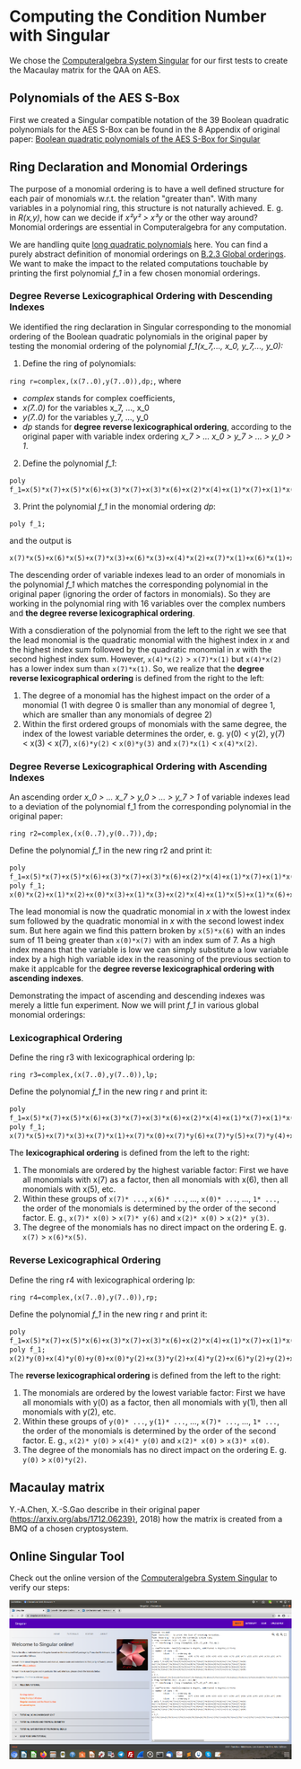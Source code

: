 # Computing the Condition Number with Singular

We chose the [Computeralgebra System Singular](https://www.singular.uni-kl.de/) for our first tests to create the Macaulay matrix for the QAA on AES. 


## Polynomials of the AES S-Box

First we created a Singular compatible notation of the 39 Boolean quadratic polynomials for the AES S-Box can be found in the 8 Appendix of original paper: [Boolean quadratic polynomials of the AES S-Box for Singular](AES_polys_Chen_Gao_vars)



## Ring Declaration and Monomial Orderings

The purpose of a monomial ordering is to have a well defined structure for each pair of monomials w.r.t. the relation "greater than". With many variables in a polynomial ring, this structure is not naturally achieved. E. g. in *R(x,y)*, how can we decide if *x²y² > x³y* or the other way around? Monomial orderings are essential in Computeralgebra for any computation. 

We are handling quite [long quadratic polynomials]((AES_polys_Chen_Gao_vars)) here. You can find a purely abstract definition of monomial orderings on [B.2.3 Global orderings](https://www.singular.uni-kl.de/Manual/4-3-2/sing_978.htm#SEC1035). We want to make the impact to the related computations touchable by printing the first polynomial *f_1* in a few chosen monomial orderings.


### Degree Reverse Lexicographical Ordering with Descending Indexes

We identified the ring declaration in Singular corresponding to the monomial ordering of the Boolean quadratic polynomials in the original paper by testing the monomial ordering of the polynomial *f_1(x_7,..., x_0, y_7,..., y_0):*

1) Define the ring of polynomials:

`
ring r=complex,(x(7..0),y(7..0)),dp;
`, where

* *complex* stands for complex coefficients, 
* *x(7..0)* for the variables x_7, ..., x_0 
* *y(7..0)* for the variables y_7, ..., y_0 
* *dp* stands for **degree reverse lexicographical ordering**, according to the original paper with variable index ordering *x_7 > ... x_0 > y_7 > ... > y_0 > 1*.


2) Define the polynomial *f_1*:
```
poly f_1=x(5)*x(7)+x(5)*x(6)+x(3)*x(7)+x(3)*x(6)+x(2)*x(4)+x(1)*x(7)+x(1)*x(6)+x(1)*x(5)+x(1)*x(3)+x(1)*x(2)+x(0)*x(7)+x(0)*x(3)+x(0)*x(2)+x(6)*y(7)+x(7)*y(6)+x(6)*y(6)+x(7)*y(5)+x(5)*y(5)+x(7)*y(4)+x(1)*y(4)+x(2)*y(3)+x(0)*y(3)+x(6)*y(2)+x(4)*y(2)+x(3)*y(2)+x(0)*y(2)+x(4)*y(0)+x(2)*y(0)+x(7)+x(5)+x(3)+y(7)+y(2)+y(0)+1;
``` 

3) Print the polynomial *f_1* in the monomial ordering *dp*:

```
poly f_1;
```
and the output is
```
x(7)*x(5)+x(6)*x(5)+x(7)*x(3)+x(6)*x(3)+x(4)*x(2)+x(7)*x(1)+x(6)*x(1)+x(5)*x(1)+x(3)*x(1)+x(2)*x(1)+x(7)*x(0)+x(3)*x(0)+x(2)*x(0)+x(6)*y(7)+x(7)*y(6)+x(6)*y(6)+x(7)*y(5)+x(5)*y(5)+x(7)*y(4)+x(1)*y(4)+x(2)*y(3)+x(0)*y(3)+x(6)*y(2)+x(4)*y(2)+x(3)*y(2)+x(0)*y(2)+x(4)*y(0)+x(2)*y(0)+x(7)+x(5)+x(3)+y(7)+y(2)+y(0)+1
```

The descending order of variable indexes lead to an order of monomials in the polynomial *f_1* which matches the corresponding polynomial in the original paper (ignoring the order of factors in monomials). So they are working in the polynomial ring with 16 variables over the complex numbers and **the degree reverse lexicographical ordering**.

With a consdieration of the polynomial from the left to the right we see that the lead monomial is the quadratic monomial with the highest index in *x* and the highest index sum followed by the quadratic monomial in *x* with the second highest index sum. However, `x(4)*x(2)` > `x(7)*x(1)` but `x(4)*x(2)`  has a lower index sum than `x(7)*x(1)`. So, we realize that the **degree reverse lexicographical ordering** is defined from the right to the left: 

1. The degree of a monomial has the highest impact on the order of a monomial (1 with degree 0 is smaller than any monomial of degree 1, which are smaller than any monomials of degree 2)
2. Within the first ordered groups of monomials with the same degree, the index of the lowest variable determines the order, e. g. y(0) < y(2), y(7) < x(3) < x(7), `x(6)*y(2)` < `x(0)*y(3)` and `x(7)*x(1)` < `x(4)*x(2)`. 


### Degree Reverse Lexicographical Ordering with Ascending Indexes

An ascending order *x_0 > ... x_7 > y_0 > ... > y_7 > 1* of variable indexes lead to a deviation of the polynomial f_1 from the corresponding polynomial in the original paper:

```
ring r2=complex,(x(0..7),y(0..7)),dp; 
```
Define the polynomial *f_1* in the new ring r2 and print it:
```
poly f_1=x(5)*x(7)+x(5)*x(6)+x(3)*x(7)+x(3)*x(6)+x(2)*x(4)+x(1)*x(7)+x(1)*x(6)+x(1)*x(5)+x(1)*x(3)+x(1)*x(2)+x(0)*x(7)+x(0)*x(3)+x(0)*x(2)+x(6)*y(7)+x(7)*y(6)+x(6)*y(6)+x(7)*y(5)+x(5)*y(5)+x(7)*y(4)+x(1)*y(4)+x(2)*y(3)+x(0)*y(3)+x(6)*y(2)+x(4)*y(2)+x(3)*y(2)+x(0)*y(2)+x(4)*y(0)+x(2)*y(0)+x(7)+x(5)+x(3)+y(7)+y(2)+y(0)+1;
poly f_1;
x(0)*x(2)+x(1)*x(2)+x(0)*x(3)+x(1)*x(3)+x(2)*x(4)+x(1)*x(5)+x(1)*x(6)+x(3)*x(6)+x(5)*x(6)+x(0)*x(7)+x(1)*x(7)+x(3)*x(7)+x(5)*x(7)+x(2)*y(0)+x(4)*y(0)+x(0)*y(2)+x(3)*y(2)+x(4)*y(2)+x(6)*y(2)+x(0)*y(3)+x(2)*y(3)+x(1)*y(4)+x(7)*y(4)+x(5)*y(5)+x(7)*y(5)+x(6)*y(6)+x(7)*y(6)+x(6)*y(7)+x(3)+x(5)+x(7)+y(0)+y(2)+y(7)+1
```
The lead monomial is now the quadratic monomial in *x* with the lowest index sum followed by the quadratic monomial in *x* with the second lowest index sum. But here again we find this pattern broken by `x(5)*x(6)` with an indes sum of 11 being greater than `x(0)*x(7)` with an index sum of 7. As a high index means that the variable is low we can simply substitute a low variable index by a high high variable idex in the reasoning of the previous section to make it applcable for the **degree reverse lexicographical ordering with ascending indexes**.

Demonstrating the impact of ascending and descending indexes was merely a little fun experiment. Now we will print *f_1* in various global monomial orderings:


### Lexicographical Ordering

Define the ring r3 with lexicographical ordering lp:
```
ring r3=complex,(x(7..0),y(7..0)),lp;
```
Define the polynomial *f_1* in the new ring r and print it:
```
poly f_1=x(5)*x(7)+x(5)*x(6)+x(3)*x(7)+x(3)*x(6)+x(2)*x(4)+x(1)*x(7)+x(1)*x(6)+x(1)*x(5)+x(1)*x(3)+x(1)*x(2)+x(0)*x(7)+x(0)*x(3)+x(0)*x(2)+x(6)*y(7)+x(7)*y(6)+x(6)*y(6)+x(7)*y(5)+x(5)*y(5)+x(7)*y(4)+x(1)*y(4)+x(2)*y(3)+x(0)*y(3)+x(6)*y(2)+x(4)*y(2)+x(3)*y(2)+x(0)*y(2)+x(4)*y(0)+x(2)*y(0)+x(7)+x(5)+x(3)+y(7)+y(2)+y(0)+1;
poly f_1;
x(7)*x(5)+x(7)*x(3)+x(7)*x(1)+x(7)*x(0)+x(7)*y(6)+x(7)*y(5)+x(7)*y(4)+x(7)+x(6)*x(5)+x(6)*x(3)+x(6)*x(1)+x(6)*y(7)+x(6)*y(6)+x(6)*y(2)+x(5)*x(1)+x(5)*y(5)+x(5)+x(4)*x(2)+x(4)*y(2)+x(4)*y(0)+x(3)*x(1)+x(3)*x(0)+x(3)*y(2)+x(3)+x(2)*x(1)+x(2)*x(0)+x(2)*y(3)+x(2)*y(0)+x(1)*y(4)+x(0)*y(3)+x(0)*y(2)+y(7)+y(2)+y(0)+1
```
The **lexicographical ordering** is defined from the left to the right: 

1. The monomials are ordered by the highest variable factor: First we have all monomials with x(7) as a factor, then all monomials with x(6), then all monomials with x(5), etc.
2. Within these groups of `x(7)* ...`, `x(6)* ...`, ..., `x(0)* ...`, ..., `1* ...`, the order of the monomials is determined by the order of the second factor. E. g., `x(7)* x(0)` > `x(7)* y(6)` and `x(2)* x(0)` > `x(2)* y(3)`.
3. The degree of the monomials has no direct impact on the ordering E. g. `x(7)` > `x(6)*x(5)`.


### Reverse Lexicographical Ordering

Define the ring r4 with lexicographical ordering lp:
```
ring r4=complex,(x(7..0),y(7..0)),rp;
```
Define the polynomial *f_1* in the new ring r and print it:
```
poly f_1=x(5)*x(7)+x(5)*x(6)+x(3)*x(7)+x(3)*x(6)+x(2)*x(4)+x(1)*x(7)+x(1)*x(6)+x(1)*x(5)+x(1)*x(3)+x(1)*x(2)+x(0)*x(7)+x(0)*x(3)+x(0)*x(2)+x(6)*y(7)+x(7)*y(6)+x(6)*y(6)+x(7)*y(5)+x(5)*y(5)+x(7)*y(4)+x(1)*y(4)+x(2)*y(3)+x(0)*y(3)+x(6)*y(2)+x(4)*y(2)+x(3)*y(2)+x(0)*y(2)+x(4)*y(0)+x(2)*y(0)+x(7)+x(5)+x(3)+y(7)+y(2)+y(0)+1;
poly f_1;
x(2)*y(0)+x(4)*y(0)+y(0)+x(0)*y(2)+x(3)*y(2)+x(4)*y(2)+x(6)*y(2)+y(2)+x(0)*y(3)+x(2)*y(3)+x(1)*y(4)+x(7)*y(4)+x(5)*y(5)+x(7)*y(5)+x(6)*y(6)+x(7)*y(6)+x(6)*y(7)+y(7)+x(2)*x(0)+x(3)*x(0)+x(7)*x(0)+x(2)*x(1)+x(3)*x(1)+x(5)*x(1)+x(6)*x(1)+x(7)*x(1)+x(4)*x(2)+x(6)*x(3)+x(7)*x(3)+x(3)+x(6)*x(5)+x(7)*x(5)+x(5)+x(7)+1
```
The **reverse lexicographical ordering** is defined from the left to the right: 

1. The monomials are ordered by the lowest variable factor: First we have all monomials with y(0) as a factor, then all monomials with y(1), then all monomials with y(2), etc.
2. Within these groups of `y(0)* ...`, `y(1)* ...`, ..., `x(7)* ...`, ..., `1* ...`, the order of the monomials is determined by the order of the second factor. E. g., `x(2)* y(0)` > `x(4)* y(0)` and `x(2)* x(0)` > `x(3)* x(0)`.
3. The degree of the monomials has no direct impact on the ordering E. g. `y(0)` > `x(0)*y(2)`.



## Macaulay matrix

Y.-A.Chen, X.-S.Gao  describe in their original paper (https://arxiv.org/abs/1712.06239}, 2018) how the matrix is created from a BMQ of a chosen cryptosystem. 


## Online Singular Tool

Check out the online version of the [Computeralgebra System Singular](https://www.singular.uni-kl.de:8003/) to verify our steps:


![](pics/AES_S-Box_ring_vars_singular.png)





